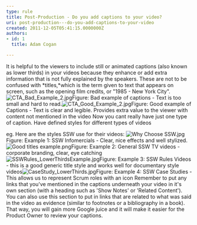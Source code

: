 ```yaml
---
type: rule
title: Post-Production - Do you add captions to your video?
uri: post-production---do-you-add-captions-to-your-video
created: 2011-12-05T05:41:15.0000000Z
authors:
- id: 1
  title: Adam Cogan

---
```


 ​It is helpful to the viewers to include still or animated captions (also known as lower thirds) in your videos because they enhance or add extra information that is not fully explained by the speakers. These are not to be confused with *titles,*which is the term given to text that appears on screen, such as the opening film credits, or "1985 - New York City". ![CTA_Bad_Example_2.jpg](/DesignandPresentation/RulesToBetterVideoRecording/PublishingImages/CTA_Bad_Example_2.jpg)Figure: Bad example of captions - Text is too small and hard to read.![CTA_Good_Example_2.jpg](/DesignandPresentation/RulesToBetterVideoRecording/PublishingImages/CTA_Good_Example_2.jpg)Figure: Good example of Captions - Text is clear and legible. Provides extra value to the viewer with content not mentioned in the video​
Now you cant really have just one type of caption. Have defined styles for different types of videos

eg. Here are the styles SSW use for their videos:
​![Why Choose SSW.jpg](/DesignandPresentation/RulesToBetterVideoRecording/PublishingImages/Why%20Choose%20SSW.jpg)Figure: Example 1: SSW Infomercials - Clear, nice effects and well stylized.![Good titles example.png](/DesignandPresentation/RulesToBetterVideoRecording/PublishingImages/Good%20titles%20example.png)Figure: Example 2: General SSW TV videos - corporate branding, clear, eye catching![SSWRules_LowerThirdsExample.jpg](/DesignandPresentation/RulesToBetterVideoRecording/PublishingImages/SSWRules_LowerThirdsExample.jpg)Figure: Example 3: SSW Rules Videos - this is a good generic title style and works well for documentary style videos![CaseStudy_LowerThirds.jpg](/DesignandPresentation/RulesToBetterVideoRecording/PublishingImages/CaseStudy_LowerThirds.jpg)Figure: Example 4: SSW Case Studies - This allows us to represent Scrum roles with an icon
Remember to put any links that you've mentioned in the captions underneath your video in it's own section (with a heading such as 'Show Notes' or 'Related Content'). You can also use this section to put in links that are related to what was said in the video as evidence (similar to footnotes or a bibliography in a book). That way, you will gain more Google juice and it will make it easier for the Product Owner to review your captions.


